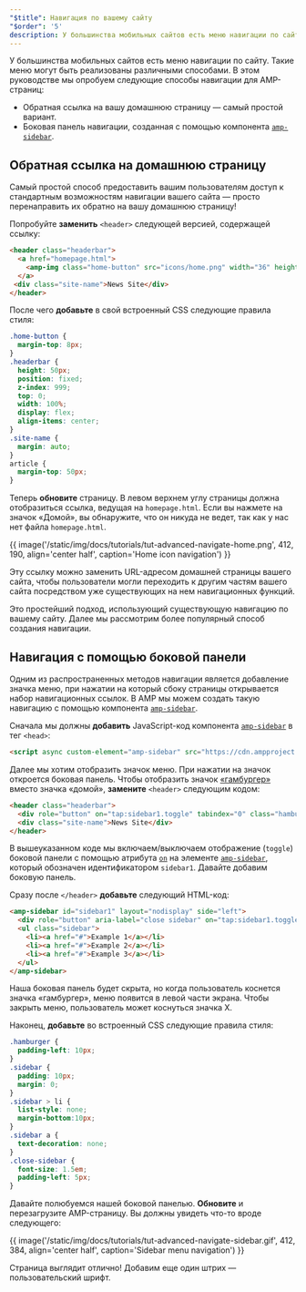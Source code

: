 ```yaml
---
"$title": Навигация по вашему сайту
"$order": '5'
description: У большинства мобильных сайтов есть меню навигации по сайту. Такие меню могут быть реализованы различными способами. В этом уроке мы попробуем следующие примеры для...
---
```


У большинства мобильных сайтов есть меню навигации по сайту. Такие меню могут быть реализованы различными способами. В этом руководстве мы опробуем следующие способы навигации для AMP-страниц:

- Обратная ссылка на вашу домашнюю страницу — самый простой вариант.
- Боковая панель навигации, созданная с помощью компонента [`amp-sidebar`](../../../../documentation/components/reference/amp-sidebar.md).

## Обратная ссылка на домашнюю страницу

Самый простой способ предоставить вашим пользователям доступ к стандартным возможностям навигации вашего сайта — просто перенаправить их обратно на вашу домашнюю страницу!

Попробуйте **заменить** `<header>` следующей версией, содержащей ссылку:

```html
<header class="headerbar">
  <a href="homepage.html">
    <amp-img class="home-button" src="icons/home.png" width="36" height="36"></amp-img>
  </a>
 <div class="site-name">News Site</div>
</header>
```

После чего **добавьте** в свой встроенный CSS следующие правила стиля:

```css
.home-button {
  margin-top: 8px;
}
.headerbar {
  height: 50px;
  position: fixed;
  z-index: 999;
  top: 0;
  width: 100%;
  display: flex;
  align-items: center;
}
.site-name {
  margin: auto;
}
article {
  margin-top: 50px;
}
```

Теперь **обновите** страницу. В левом верхнем углу страницы должна отобразиться ссылка, ведущая на `homepage.html`. Если вы нажмете на значок «Домой», вы обнаружите, что он никуда не ведет, так как у нас нет файла `homepage.html`.

{{ image('/static/img/docs/tutorials/tut-advanced-navigate-home.png', 412, 190, align='center half', caption='Home icon navigation') }}

Эту ссылку можно заменить URL-адресом домашней страницы вашего сайта, чтобы пользователи могли переходить к другим частям вашего сайта посредством уже существующих на нем навигационных функций.

Это простейший подход, использующий существующую навигацию по вашему сайту. Далее мы рассмотрим более популярный способ создания навигации.

## Навигация с помощью боковой панели

Одним из распространенных методов навигации является добавление значка меню, при нажатии на который сбоку страницы открывается набор навигационных ссылок. В AMP мы можем создать такую навигацию с помощью компонента [`amp-sidebar`](../../../../documentation/components/reference/amp-sidebar.md).

Сначала мы должны **добавить** JavaScript-код компонента [`amp-sidebar`](../../../../documentation/components/reference/amp-sidebar.md) в тег `<head>`:

```html
<script async custom-element="amp-sidebar" src="https://cdn.ampproject.org/v0/amp-sidebar-0.1.js"></script>
```

Далее мы хотим отобразить значок меню. При нажатии на значок откроется боковая панель. Чтобы отобразить значок [«гамбургер»](https://en.wikipedia.org/wiki/Hamburger_button) вместо значка «домой», **замените** `<header>` следующим кодом:

```html
<header class="headerbar">
  <div role="button" on="tap:sidebar1.toggle" tabindex="0" class="hamburger">☰</div>
  <div class="site-name">News Site</div>
</header>
```

В вышеуказанном коде мы включаем/выключаем отображение (`toggle`) боковой панели с помощью атрибута [`on`](../../../../documentation/guides-and-tutorials/learn/amp-actions-and-events.md) на элементе [`amp-sidebar`](../../../../documentation/components/reference/amp-sidebar.md), который обозначен идентификатором `sidebar1`. Давайте добавим боковую панель.

Сразу после `</header>` **добавьте** следующий HTML-код:

```html
<amp-sidebar id="sidebar1" layout="nodisplay" side="left">
  <div role="button" aria-label="close sidebar" on="tap:sidebar1.toggle" tabindex="0" class="close-sidebar">✕</div>
  <ul class="sidebar">
    <li><a href="#">Example 1</a></li>
    <li><a href="#">Example 2</a></li>
    <li><a href="#">Example 3</a></li>
  </ul>
</amp-sidebar>
```

Наша боковая панель будет скрыта, но когда пользователь коснется значка «гамбургер», меню появится в левой части экрана. Чтобы закрыть меню, пользователь может коснуться значка X.

Наконец, **добавьте** во встроенный CSS следующие правила стиля:

```css
.hamburger {
  padding-left: 10px;
}
.sidebar {
  padding: 10px;
  margin: 0;
}
.sidebar > li {
  list-style: none;
  margin-bottom:10px;
}
.sidebar a {
  text-decoration: none;
}
.close-sidebar {
  font-size: 1.5em;
  padding-left: 5px;
}
```

Давайте полюбуемся нашей боковой панелью. **Обновите** и перезагрузите AMP-страницу. Вы должны увидеть что-то вроде следующего:

{{ image('/static/img/docs/tutorials/tut-advanced-navigate-sidebar.gif', 412, 384, align='center half', caption='Sidebar menu navigation') }}

Страница выглядит отлично! Добавим еще один штрих — пользовательский шрифт.

